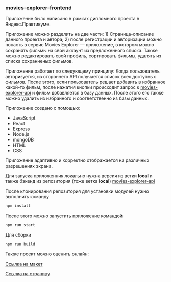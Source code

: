 ### movies-explorer-frontend

Приложение было написано в рамках дипломного проекта в Яндекс.Практикуме.

Приложение можно разделить на две части: 1) Страница-описание данного проекта и автора; 2) после регистрации и авторизации можно попасть в сервис Movies Explorer — приложение, в котором можно сохранять фильмы на свой аккаунт из предложенного списка. Также можно редактировать свой профиль, сортировать фильмы, удалять из списка сохранненых фильмов.

Приложение работает по следующему принципу:
Когда пользователь авторизуется, из стороннего API получается список всех доступных фильмов. После этого, если пользователь решает добавить в избранное какой-то фильм, после нажатия кнопки происходит запрос к [movies-explorer-api](https://github.com/igor0sipov/movies-explorer-api/tree/local) и фильм добавляется в базу данных. После этого его также можно удалить из избранного и соответственно из базы данных. 

Приложение создано с помощью: 
* JavaScript
* React
* Express
* Node.js
* mongoDB
* HTML
* CSS

Приложение адаптивно и корректно отображается на различных разрешениях экрана.

Для запуска приложенния локально нужна версия из ветки **local** и также бэкенд из репозитория (тоже ветка **local**) [movies-explorer-api](https://github.com/igor0sipov/movies-explorer-api/tree/local)

После клонирования репозитория для установки модулей нужно выполнить команду

```bash
npm install
```

После этого можно запустить приложение командой

```bash
npm run start
```

Для сборки

```bash
npm run build
```

Также проект можно оценить онлайн:

[Ссылка на макет](https://www.figma.com/file/rXmfcvmFwl2nKN0dulZ6tk/Diploma-Igor-Osipov)

[Ссылка на страницу](https://movies-explorer.fakealien.students.nomoredomains.icu/)
